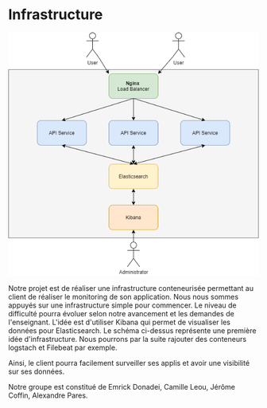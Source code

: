 # Infrastructure

![Schema](schema.png)


Notre projet est de réaliser une infrastructure conteneurisée permettant au client de réaliser le monitoring de son application.
Nous nous sommes appuyés sur une infrastructure simple pour commencer. Le niveau de difficulté pourra évoluer selon notre avancement et les demandes de l'enseignant.
L'idée est d'utiliser Kibana qui permet de visualiser les données pour Elasticsearch. Le schéma ci-dessus représente une première idée d'infrastructure.
Nous pourrons par la suite rajouter des conteneurs logstach et Filebeat par exemple.

Ainsi, le client pourra facilement surveiller ses applis et avoir une visibilité sur ses données. 

Notre groupe est constitué de Emrick Donadei, Camille Leou, Jérôme Coffin, Alexandre Pares.
